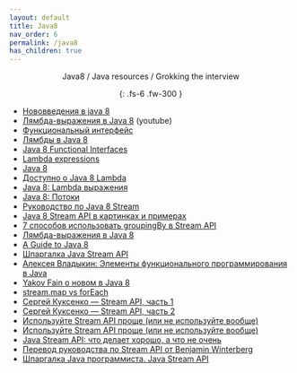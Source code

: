 ```yaml
---
layout: default
title: Java8
nav_order: 6
permalink: /java8
has_children: true
---
```

<div align="center" markdown="1">
Java8 / Java resources / Grokking the interview

{: .fs-6 .fw-300 }
</div>

- [Нововведения в java 8](https://habrahabr.ru/post/216431/)
- [Лямбда-выражения в Java 8](https://www.youtube.com/watch?v=DNC6Lknn2AE) (youtube)
- [Функциональный интерфейс](https://geekbrains.ru/posts/java_interfaces)
- [Лямбды в Java 8](https://habrahabr.ru/post/224593/)
- [Java 8 Functional Interfaces](https://www.journaldev.com/2763/java-8-functional-interfaces)
- [Lambda expressions](https://docs.oracle.com/javase/tutorial/java/javaOO/lambdaexpressions.html)
- <a href="https://github.com/winterbe/java8-tutorial">Java 8 </a>
-  <a href="http://www.youtube.com/watch?v=_PDIVhEs6TM">Доступно о Java 8 Lambda</a>
-  <a href="https://devcolibri.com/java-8-killer-features-%D1%87%D0%B0%D1%81%D1%82%D1%8C-1/">Java 8: Lambda выражения</a>
-  <a href="https://devcolibri.com/java-8-killer-features-%D1%87%D0%B0%D1%81%D1%82%D1%8C-2/">Java 8: Потоки</a>
-  <a href="https://javadevblog.com/polnoe-rukovodstvo-po-java-8-stream.html">Pуководство по Java 8 Stream</a>
-  <a href="https://annimon.com/article/2778">Java 8 Stream API в картинках и примерах</a>
-  [7 способов использовать groupingBy в Stream API](https://habrahabr.ru/post/348536)
-  <a href="http://habrahabr.ru/post/224593/">Лямбда-выражения в Java 8</a>
-  <a href="https://github.com/winterbe/java8-tutorial">A Guide to Java 8</a>
-  <a href="http://habrahabr.ru/company/luxoft/blog/270383/">Шпаргалка Java Stream API</a>
-  <a href="https://www.youtube.com/watch?v=hEyCK4ueBlc">Алексея Владыкин: Элементы функционального программирования в Java</a>
-  <a href="https://www.youtube.com/watch?v=iD8H7cmxw_w">Yakov Fain о новом в Java 8</a>
-  <a href="http://stackoverflow.com/questions/28319064/java-8-best-way-to-transform-a-list-map-or-foreach">stream.map vs forEach</a>
- [Сергей Куксенко — Stream API, часть 1](https://www.youtube.com/watch?v=O8oN4KSZEXE)
- [Сергей Куксенко — Stream API, часть 2](https://www.youtube.com/watch?v=i0Jr2l3jrDA)
- [Используйте Stream API проще (или не используйте вообще)](https://habrahabr.ru/post/337350/)
-  <a href="https://habr.com/ru/post/337350/">Используйте Stream API проще (или не используйте вообще)</a>
-  <a href="https://habr.com/ru/company/jugru/blog/307938/">Java Stream API: что делает хорошо, а что не очень</a>
-  <a href="https://habr.com/ru/post/437038/">Перевод руководства по Stream API от Benjamin Winterberg</a>
-  <a href="https://habr.com/ru/company/luxoft/blog/270383/">Шпаргалка Java программиста. Java Stream API</a>









